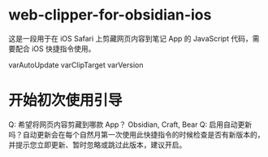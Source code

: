# web-clipper-for-obsidian-ios

这是一段用于在 iOS Safari 上剪藏网页内容到笔记 App 的 JavaScript 代码，需要配合 iOS 快捷指令使用。


varAutoUpdate
varClipTarget
varVersion

# 开始初次使用引导
Q: 希望将网页内容剪藏到哪款 App？ Obsidian, Craft, Bear
Q: 启用自动更新吗？自动更新会在每个自然月第一次使用此快捷指令的时候检查是否有新版本的，并提示您立即更新、暂时忽略或跳过此版本，建议开启。
